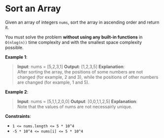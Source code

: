 # Sort an Array

Given an array of integers `nums`, sort the array in ascending order and return it.

You must solve the problem **without using any built-in functions** in `O(nlog(n))` time complexity and with the smallest space complexity possible.
 

**Example 1**:

> **Input**: nums = [5,2,3,1]
**Output**: [1,2,3,5]
**Explanation**:  
After sorting the array, the positions of some numbers are not changed (for example, 2 and 3), while the positions of other numbers are changed (for example, 1 and 5).



**Example 2**:

> **Input**: nums = [5,1,1,2,0,0]
**Output**: [0,0,1,1,2,5]
**Explanation**:  
Note that the values of nums are not necessairly unique.
 

**Constraints**:

* `1 <= nums.length <= 5 * 10^4`
* `-5 * 10^4 <= nums[i] <= 5 * 10^4`

